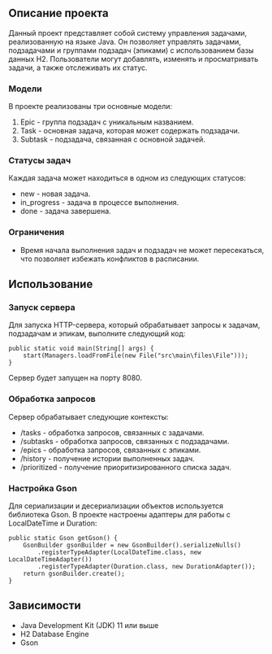 ## Описание проекта

Данный проект представляет собой систему управления задачами, реализованную на языке Java. Он позволяет управлять задачами, подзадачами и группами подзадач (эпиками) с использованием базы данных H2. Пользователи могут добавлять, изменять и просматривать задачи, а также отслеживать их статус.

### Модели

В проекте реализованы три основные модели:

1. Epic - группа подзадач с уникальным названием.
2. Task - основная задача, которая может содержать подзадачи.
3. Subtask - подзадача, связанная с основной задачей.

### Статусы задач

Каждая задача может находиться в одном из следующих статусов:
- new - новая задача.
- in_progress - задача в процессе выполнения.
- done - задача завершена.

### Ограничения

- Время начала выполнения задач и подзадач не может пересекаться, что позволяет избежать конфликтов в расписании.

## Использование

### Запуск сервера

Для запуска HTTP-сервера, который обрабатывает запросы к задачам, подзадачам и эпикам, выполните следующий код:

```
public static void main(String[] args) {
    start(Managers.loadFromFile(new File("src\main\files\File")));
}
```

Сервер будет запущен на порту 8080.

### Обработка запросов

Сервер обрабатывает следующие контексты:

- /tasks - обработка запросов, связанных с задачами.
- /subtasks - обработка запросов, связанных с подзадачами.
- /epics - обработка запросов, связанных с эпиками.
- /history - получение истории выполненных задач.
- /prioritized - получение приоритизированного списка задач.

### Настройка Gson

Для сериализации и десериализации объектов используется библиотека Gson. В проекте настроены адаптеры для работы с LocalDateTime и Duration:

```
public static Gson getGson() {
    GsonBuilder gsonBuilder = new GsonBuilder().serializeNulls()
        .registerTypeAdapter(LocalDateTime.class, new LocalDateTimeAdapter())
        .registerTypeAdapter(Duration.class, new DurationAdapter());
    return gsonBuilder.create();
}
```

## Зависимости

- Java Development Kit (JDK) 11 или выше
- H2 Database Engine
- Gson
